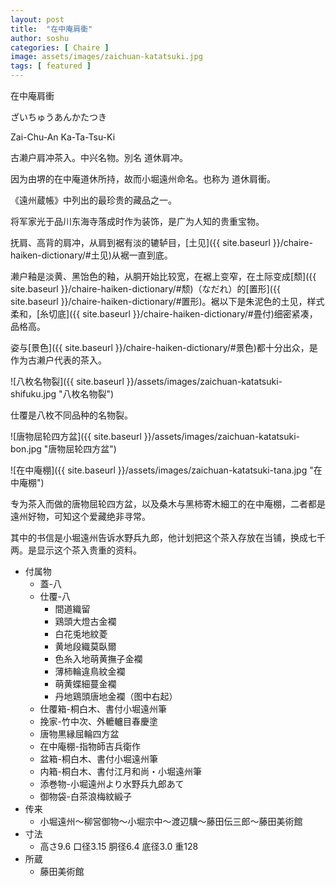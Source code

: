```yaml
---
layout: post
title:  "在中庵肩衝"
author: soshu
categories: [ Chaire ]
image: assets/images/zaichuan-katatsuki.jpg
tags: [ featured ]
---
```


在中庵肩衝

ざいちゅうあんかたつき

Zai-Chu-An Ka-Ta-Tsu-Ki

古濑户肩冲茶入。中兴名物。別名 道休肩冲。

因为由堺的在中庵道休所持，故而小堀遠州命名。也称为 道休肩衝。

《遠州蔵帳》中列出的最珍贵的藏品之一。

将军家光于品川东海寺落成时作为装饰，是广为人知的贵重宝物。

抚肩、高背的肩冲，从肩到裾有淡的辘轳目，[土见]({{ site.baseurl }}/chaire-haiken-dictionary/#土见)从裾一直到底。

濑户釉是淡黄、黑饴色的釉，从胴开始比较宽，在裾上变窄，在土际变成[颓]({{ site.baseurl }}/chaire-haiken-dictionary/#颓)（なだれ）的[置形]({{ site.baseurl }}/chaire-haiken-dictionary/#置形)。裾以下是朱泥色的土见，样式柔和，[糸切底]({{ site.baseurl }}/chaire-haiken-dictionary/#畳付)细密紧凑，品格高。

姿与[景色]({{ site.baseurl }}/chaire-haiken-dictionary/#景色)都十分出众，是作为古濑户代表的茶入。

![八枚名物裂]({{ site.baseurl }}/assets/images/zaichuan-katatsuki-shifuku.jpg "八枚名物裂")

仕覆是八枚不同品种的名物裂。

![唐物屈轮四方盆]({{ site.baseurl }}/assets/images/zaichuan-katatsuki-bon.jpg "唐物屈轮四方盆")

![在中庵棚]({{ site.baseurl }}/assets/images/zaichuan-katatsuki-tana.jpg "在中庵棚")

专为茶入而做的唐物屈轮四方盆，以及桑木与黑柿寄木細工的在中庵棚，二者都是遠州好物，可知这个爱藏绝非寻常。

其中的书信是小堀遠州告诉水野兵九郎，他计划把这个茶入存放在当铺，换成七千两。是显示这个茶入贵重的资料。

+ 付属物
    + 蓋-八
    + 仕覆-八
        + 間道織留
        + 鶏頭大燈古金襴
        + 白花兎地紋菱
        + 黄地段織莫臥爾
        + 色糸入地萌黄撫子金襴
        + 薄柿輪違鳥紋金襴
        + 萌黄蝶細蔓金襴
        + 丹地鶏頭唐地金襴（图中右起）
    + 仕覆箱-桐白木、書付小堀遠州筆
    + 挽家-竹中次、外轆轤目春慶塗
    + 唐物黒縁屈輪四方盆
    + 在中庵棚-指物師吉兵衛作
    + 盆箱-桐白木、書付小堀遠州筆
    + 内箱-桐白木、書付江月和尚・小堀遠州筆
    + 添巻物-小堀遠州より水野兵九郎あて
    + 御物袋-白茶浪梅紋緞子
+ 传来
    + 小堀遠州～柳営御物～小堀宗中～渡辺驥～藤田伝三郎～藤田美術館
+ 寸法
    + 高さ9.6 口径3.15 胴径6.4 底径3.0 重128
+ 所蔵
    + 藤田美術館
